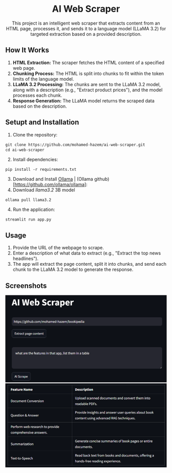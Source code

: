 <div align="center">

# AI Web Scraper

This project is an intelligent web scraper that extracts content from an HTML page, processes it, and sends it to a language model (LLaMA 3.2) for targeted extraction based on a provided description.

</div>

## How It Works
1. **HTML Extraction:** The scraper fetches the HTML content of a specified web page. 
2. **Chunking Process:** The HTML is split into chunks to fit within the token limits of the language model.
3. **LLaMA 3.2 Processing:** The chunks are sent to the LLaMA 3.2 model, along with a description (e.g., "Extract product prices"), and the model processes each chunk.
4. **Response Generation:** The LLaMA model returns the scraped data based on the description.

## Setupt and Installation
1. Clone the repository:
```
git clone https://github.com/mohamed-hazem/ai-web-scraper.git
cd ai-web-scraper
```
2. Install dependencies:
```
pip install -r requirements.txt
```
3. Download and Install [Ollama](https://ollama.com/download) | (Ollama github)[https://github.com/ollama/ollama]:
4. Download *llama3.2* 3B model
```bash
ollama pull llama3.2
```

4. Run the application:
```
streamlit run app.py
```
## Usage
1. Provide the URL of the webpage to scrape.
2. Enter a description of what data to extract (e.g., "Extract the top news headlines").
3. The app will extract the page content, split it into chunks, and send each chunk to the LLaMA 3.2 model to generate the response.

## Screenshots
!["App Interface"](./assets/screenshot1.png)
!["App Interface"](./assets/screenshot2.png)